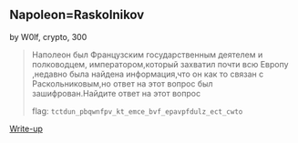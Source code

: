## Napoleon=Raskolnikov
by W0lf, crypto, 300

>Наполеон был Французским государственным деятелем и полководцем, императором,который захватил почти всю  Европу ,недавно была найдена информация,что он как то связан с Раскольниковым,но ответ на этот вопрос был зашифрован.Найдите ответ на этот вопрос
>
> flag: `tctdun_pbqwnfpv_kt_emce_bvf_epavpfdulz_ect_cwto`

[Write-up](WRITEUP.md)
